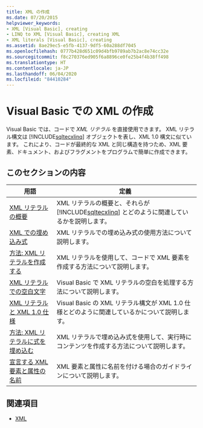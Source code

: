 ```yaml
---
title: XML の作成
ms.date: 07/20/2015
helpviewer_keywords:
- XML [Visual Basic], creating
- LINQ to XML [Visual Basic], creating XML
- XML literals [Visual Basic], creating
ms.assetid: 8ae29ec5-e5fb-4137-9df5-60a288df7045
ms.openlocfilehash: 0777b428d651c09d4bfb9789ab7b2ac8e74cc32e
ms.sourcegitcommit: f8c270376ed905f6a8896ce0fe25b4f4b38ff498
ms.translationtype: HT
ms.contentlocale: ja-JP
ms.lasthandoff: 06/04/2020
ms.locfileid: "84410284"
---
```

# <a name="creating-xml-in-visual-basic"></a>Visual Basic での XML の作成
Visual Basic では、コードで *XML リテラル* を直接使用できます。 XML リテラル構文は [!INCLUDE[sqltecxlinq](~/includes/sqltecxlinq-md.md)] オブジェクトを表し、XML 1.0 構文に似ています。 これにより、コードが最終的な XML と同じ構造を持つため、XML 要素、ドキュメント、およびフラグメントをプログラムで簡単に作成できます。  
  
## <a name="in-this-section"></a>このセクションの内容  
  
|用語|定義|  
|---|---|  
|[XML リテラルの概要](xml-literals-overview.md)|XML リテラルの概要と、それらが [!INCLUDE[sqltecxlinq](~/includes/sqltecxlinq-md.md)] とどのように関連しているかを説明します。|  
|[XML での埋め込み式](embedded-expressions-in-xml.md)|XML リテラルでの埋め込み式の使用方法について説明します。|  
|[方法: XML リテラルを作成する](how-to-create-xml-literals.md)|XML リテラルを使用して、コードで XML 要素を作成する方法について説明します。|  
|[XML リテラルでの空白文字](white-space-in-xml-literals.md)|Visual Basic で XML リテラルの空白を処理する方法について説明します。|  
|[XML リテラルと XML 1.0 仕様](xml-literals-and-the-xml-1-0-specification.md)|Visual Basic の XML リテラル構文が XML 1.0 仕様とどのように関連しているかについて説明します。|  
|[方法: XML リテラルに式を埋め込む](how-to-embed-expressions-in-xml-literals.md)|XML リテラルで埋め込み式を使用して、実行時にコンテンツを作成する方法について説明します。|  
|[宣言する XML 要素と属性の名前](names-of-declared-xml-elements-and-attributes.md)|XML 要素と属性に名前を付ける場合のガイドラインについて説明します。|  
  
## <a name="see-also"></a>関連項目

- [XML](index.md)
